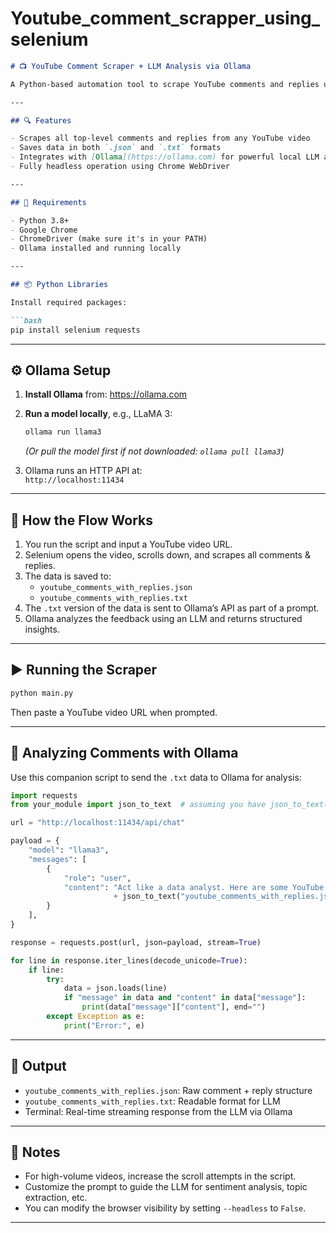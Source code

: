 # Youtube_comment_scrapper_using_selenium



```markdown
# 📺 YouTube Comment Scraper + LLM Analysis via Ollama

A Python-based automation tool to scrape YouTube comments and replies using Selenium, and analyze them with an LLM model (e.g., LLaMA 3) through Ollama's local API.

---

## 🔍 Features

- Scrapes all top-level comments and replies from any YouTube video  
- Saves data in both `.json` and `.txt` formats  
- Integrates with [Ollama](https://ollama.com) for powerful local LLM analysis via API  
- Fully headless operation using Chrome WebDriver  

---

## 🧰 Requirements

- Python 3.8+
- Google Chrome
- ChromeDriver (make sure it's in your PATH)
- Ollama installed and running locally

---

## 📦 Python Libraries

Install required packages:

```bash
pip install selenium requests
```

---

## ⚙️ Ollama Setup

1. **Install Ollama** from: https://ollama.com  
2. **Run a model locally**, e.g., LLaMA 3:

    ```bash
    ollama run llama3
    ```

    *(Or pull the model first if not downloaded: `ollama pull llama3`)*

3. Ollama runs an HTTP API at:  
   `http://localhost:11434`

---

## 🔁 How the Flow Works

1. You run the script and input a YouTube video URL.  
2. Selenium opens the video, scrolls down, and scrapes all comments & replies.  
3. The data is saved to:
   - `youtube_comments_with_replies.json`
   - `youtube_comments_with_replies.txt`
4. The `.txt` version of the data is sent to Ollama’s API as part of a prompt.  
5. Ollama analyzes the feedback using an LLM and returns structured insights.

---

## ▶️ Running the Scraper

```bash
python main.py
```

Then paste a YouTube video URL when prompted.

---

## 🧠 Analyzing Comments with Ollama

Use this companion script to send the `.txt` data to Ollama for analysis:

```python
import requests
from your_module import json_to_text  # assuming you have json_to_text() in a file

url = "http://localhost:11434/api/chat"

payload = {
    "model": "llama3",
    "messages": [
        {
            "role": "user",
            "content": "Act like a data analyst. Here are some YouTube comments and replies. Analyze them:\n\n"
                       + json_to_text("youtube_comments_with_replies.json"),
        }
    ],
}

response = requests.post(url, json=payload, stream=True)

for line in response.iter_lines(decode_unicode=True):
    if line:
        try:
            data = json.loads(line)
            if "message" in data and "content" in data["message"]:
                print(data["message"]["content"], end="")
        except Exception as e:
            print("Error:", e)
```

---

## 📄 Output

- `youtube_comments_with_replies.json`: Raw comment + reply structure  
- `youtube_comments_with_replies.txt`: Readable format for LLM  
- Terminal: Real-time streaming response from the LLM via Ollama

---

## 📌 Notes

- For high-volume videos, increase the scroll attempts in the script.  
- Customize the prompt to guide the LLM for sentiment analysis, topic extraction, etc.  
- You can modify the browser visibility by setting `--headless` to `False`.

---
